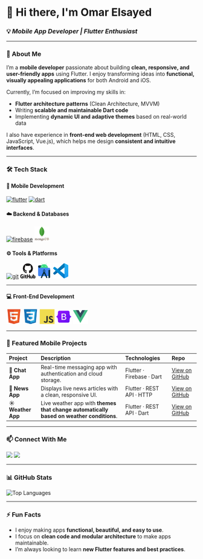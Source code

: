 # 👋 Hi there, I'm **Omar Elsayed**

### 💡 *Mobile App Developer | Flutter Enthusiast*

---

### 🧠 About Me

I’m a **mobile developer** passionate about building **clean, responsive, and user-friendly apps** using Flutter.
I enjoy transforming ideas into **functional, visually appealing applications** for both Android and iOS.

Currently, I’m focused on improving my skills in:

* **Flutter architecture patterns** (Clean Architecture, MVVM)
* Writing **scalable and maintainable Dart code**
* Implementing **dynamic UI and adaptive themes** based on real-world data

I also have experience in **front-end web development** (HTML, CSS, JavaScript, Vue.js), which helps me design **consistent and intuitive interfaces**.

---

### 🛠️ Tech Stack

#### 📱 Mobile Development

<a href="https://flutter.dev" target="_blank"><img src="https://www.vectorlogo.zone/logos/flutterio/flutterio-icon.svg" alt="flutter" width="40" height="40"/></a> <a href="https://dart.dev" target="_blank"><img src="https://www.vectorlogo.zone/logos/dartlang/dartlang-icon.svg" alt="dart" width="40" height="40"/></a>

#### ☁️ Backend & Databases

<a href="https://firebase.google.com/" target="_blank"><img src="https://www.vectorlogo.zone/logos/firebase/firebase-icon.svg" alt="firebase" width="40" height="40"/></a> <a href="https://www.mongodb.com/" target="_blank"><img src="https://raw.githubusercontent.com/devicons/devicon/master/icons/mongodb/mongodb-original-wordmark.svg" alt="mongodb" width="40" height="40"/></a>

#### ⚙️ Tools & Platforms

<a href="https://git-scm.com/" target="_blank"><img src="https://www.vectorlogo.zone/logos/git-scm/git-scm-icon.svg" alt="git" width="40" height="40"/></a> <a href="https://github.com/" target="_blank"><img src="https://raw.githubusercontent.com/devicons/devicon/master/icons/github/github-original-wordmark.svg" alt="github" width="40" height="40"/></a> <a href="https://developer.android.com/studio" target="_blank"><img src="https://raw.githubusercontent.com/devicons/devicon/master/icons/androidstudio/androidstudio-original.svg" alt="android studio" width="40" height="40"/></a> <a href="https://code.visualstudio.com/" target="_blank"><img src="https://raw.githubusercontent.com/devicons/devicon/master/icons/vscode/vscode-original.svg" alt="vscode" width="40" height="40"/></a>

---

#### 💻 Front-End Development

<a href="https://developer.mozilla.org/en-US/docs/Web/HTML" target="_blank" rel="noreferrer"><img src="https://raw.githubusercontent.com/devicons/devicon/master/icons/html5/html5-original.svg" alt="html5" width="40" height="40"/></a> <a href="https://developer.mozilla.org/en-US/docs/Web/CSS" target="_blank" rel="noreferrer"><img src="https://raw.githubusercontent.com/devicons/devicon/master/icons/css3/css3-original.svg" alt="css3" width="40" height="40"/></a> <a href="https://developer.mozilla.org/en-US/docs/Web/JavaScript" target="_blank" rel="noreferrer"><img src="https://raw.githubusercontent.com/devicons/devicon/master/icons/javascript/javascript-original.svg" alt="javascript" width="40" height="40"/></a> <a href="https://getbootstrap.com" target="_blank" rel="noreferrer"><img src="https://raw.githubusercontent.com/devicons/devicon/master/icons/bootstrap/bootstrap-original.svg" alt="bootstrap" width="40" height="40"/></a> <a href="https://vuejs.org/" target="_blank" rel="noreferrer"><img src="https://raw.githubusercontent.com/devicons/devicon/master/icons/vuejs/vuejs-original.svg" alt="vuejs" width="40" height="40"/></a>

---
### 🚀 Featured Mobile Projects

| Project            | Description                                                                             | Technologies              | Repo                                                       |
| :----------------- | :-------------------------------------------------------------------------------------- | :------------------------ | :--------------------------------------------------------- |
| **💬 Chat App**    | Real-time messaging app with authentication and cloud storage.                          | Flutter · Firebase · Dart | [View on GitHub](#)                                        |
| **📰 News App**    | Displays live news articles with a clean, responsive UI.                                | Flutter · REST API · HTTP | [View on GitHub](https://github.com/omaras101/news_app)    |
| **☀️ Weather App** | Live weather app with **themes that change automatically based on weather conditions**. | Flutter · REST API · Dart | [View on GitHub](https://github.com/omaras101/weather_app) |

---

### 📫 Connect With Me

<a href="mailto:omaras9474@gmail.com"><img src="https://img.shields.io/badge/Gmail-D14836?style=for-the-badge&logo=gmail&logoColor=white" /></a> <a href="https://linkedin.com/in/0mar-elsayed"><img src="https://img.shields.io/badge/LinkedIn-0077B5?style=for-the-badge&logo=linkedin&logoColor=white" /></a>

---

### 📊 GitHub Stats

<img src="https://github-readme-stats.vercel.app/api/top-langs/?username=omaras101&layout=compact&theme=radical&hide_border=true" alt="Top Languages" />

---

### ⚡ Fun Facts

* I enjoy making apps **functional, beautiful, and easy to use**.
* I focus on **clean code and modular architecture** to make apps maintainable.
* I’m always looking to learn **new Flutter features and best practices**.

